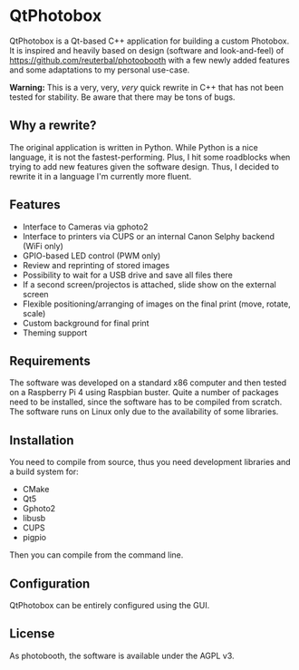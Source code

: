 QtPhotobox
==========

QtPhotobox is a Qt-based C++ application for building a custom Photobox. It is
inspired and heavily based on design (software and look-and-feel) of 
https://github.com/reuterbal/photoobooth with a few
newly added features and some adaptations to my personal use-case.

**Warning:** This is a very, very, *very* quick rewrite in C++ that has not been
tested for stability. Be aware that there may be tons of bugs.

Why a rewrite?
--------------

The original application is written in Python. While Python is a nice language,
it is not the fastest-performing. Plus, I hit some roadblocks when trying
to add new features given the software design. Thus, I decided to rewrite
it in a language I'm currently more fluent.

Features
--------

  * Interface to Cameras via gphoto2
  * Interface to printers via CUPS or an internal Canon Selphy backend (WiFi only)
  * GPIO-based LED control (PWM only)
  * Review and reprinting of stored images
  * Possibility to wait for a USB drive and save all files there
  * If a second screen/projectos is attached, slide show on the external screen
  * Flexible positioning/arranging of images on the final print (move, rotate, scale)
  * Custom background for final print
  * Theming support
  
Requirements
------------

The software was developed on a standard x86 computer and then tested on a
Raspberry Pi 4 using Raspbian buster. Quite a number of packages need to be installed,
since the software has to be compiled from scratch. 
The software runs on Linux only due to the availability of some libraries.

Installation
------------

You need to compile from source, thus you need development libraries and a build
system for:

  * CMake
  * Qt5
  * Gphoto2
  * libusb
  * CUPS
  * pigpio

Then you can compile from the command line.

Configuration
-------------

QtPhotobox can be entirely configured using the GUI. 

License
-------

As photobooth, the software is available under the AGPL v3.
